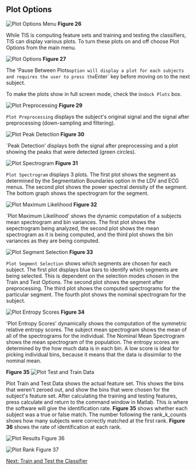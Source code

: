 ## Plot Options

![Plot Options Menu](images/fig26_menu_plot_options.png) **Figure 26**

While TIS is computing feature sets and training and testing the classifiers, TIS can display various plots.  To turn these plots on and off choose Plot Options from the main menu.  

![Plot Options](images/fig27_plot_options.png) **Figure 27**

The 'Pause Between Plots` option will display a plot for each subjects and requires the user to press the `Enter` key before moving on to the next subject. 

To make the plots show in full screen mode, check the `Undock Plots` box. 

![Plot Preprocessing](images/fig29_plot_preprocessing.png) **Figure 29**

`Plot Preprocessing` displays the subject's original signal and the signal after preprocessing (down-sampling and filtering).

![Plot Peak Detection](images/fig30_plot_peak_detection.png)
**Figure 30**

`Peak Detection' displays both the signal after preprocessing and a plot showing the peaks that were detected (green circles). 

![Plot Spectrogram](images/fig31_plot_spectrogram.png)
**Figure 31**

`Plot Spectrogram` displays 3 plots. The first plot shows the segment as determined by the Segmentation Boundaries option in the LDV and ECG menus. The second plot shows the power spectral denisity of the segment. The bottom graph shows the spectrogram for the segment. 

![Plot Maximum Likelihood](images/fig32_plot_max_likelihood.png)
**Figure 32**

`Plot Maximum Likelihood' shows the dynamic computation of a subjects mean spectrogram and bin variances.  The first plot shows the sepectrogram being analyzed, the second plot shows the mean spectrogram as it is being computed, and the third plot shows the bin variances as they are being computed. 


![Plot Segment Selection](images/fig33_plot_segmentation_selection.png)
**Figure 33**

`Plot Segment Selection` shows which segments are chosen for each subject.  The first plot displays blue bars to identify which segments are being selected. This is dependent on the selection modes chosen in the Train and Test Options. The second plot shows the segment after preprocessing. The third plot shows the computed spectrograms for the particular segment. The fourth plot shows the nominal spectrogram for the subject. 


![Plot Entropy Scores](images/fig34_plot_entropy_scores.png)
**Figure 34**

'Plot Entropy Scores' dynamically shows the computation of the symmetric relative entropy scores. The subject mean spectrogram shows the mean of all of the spectrograms for the individual. The Nominal Mean Spectrogram shows the mean spectrogram of the population. The entropy scores are determined by the how much data is in each bin. A low score is ideal for picking individual bins, because it means that the data is dissimilar to the nominal mean. 

**Figure 35**
![Plot Test and Train Data](images/fig35_plot_train_test_data.png)

Plot Train and Test Data shows the actual feature set. This shows the bins that weren't zeroed out, and show the bins that were chosen for the subject's feature set.
After calculating the training and testing features, press calculate and return to the command window in Matlab. This is where the software will give the identification rate. **Figure 35** shows whether each subject was a true or false match. The number following the rank_k_counts shows how many subjects were correctly matched at the first rank. **Figure 36** shows the rate of identification at each rank.

![Plot Results](images/fig36_plot_results.png)
Figure 36

![Plot Rank](images/fig37_plot_rank.png)
Figure 37

[Next: Train and Test the Classifier](Train-Test.md)

